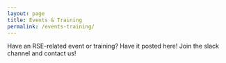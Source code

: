 ```yaml
---
layout: page
title: Events & Training
permalink: /events-training/
---
```


Have an RSE-related event or training?  Have it posted here!  Join the slack channel and contact us!



